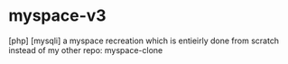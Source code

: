 # myspace-v3
 [php] [mysqli] a myspace recreation which is entieirly done from scratch instead of my other repo: myspace-clone
